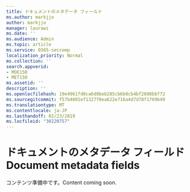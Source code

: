 ```yaml
---
title: ドキュメントのメタデータ フィールド
ms.author: markjjo
author: markjjo
manager: laurawi
ms.date: ''
ms.audience: Admin
ms.topic: article
ms.service: O365-seccomp
localization_priority: Normal
ms.collection: ''
search.appverid:
- MOE150
- MET150
ms.assetid: ''
description: ''
ms.openlocfilehash: 19e4961fd0ca6d0beb285cb6b8cb4bf2608bb772
ms.sourcegitcommit: f57b4001ef1327f0ea622e716a4d7d78f1769b49
ms.translationtype: MT
ms.contentlocale: ja-JP
ms.lasthandoff: 02/23/2019
ms.locfileid: "30220757"
---
```

# <a name="document-metadata-fields"></a><span data-ttu-id="3fc5d-102">ドキュメントのメタデータ フィールド</span><span class="sxs-lookup"><span data-stu-id="3fc5d-102">Document metadata fields</span></span>

<span data-ttu-id="3fc5d-103">コンテンツ準備中です。</span><span class="sxs-lookup"><span data-stu-id="3fc5d-103">Content coming soon.</span></span>